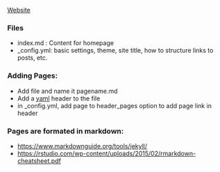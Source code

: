 [Website](https://biol203.github.io/BIOL203/)


### Files
* index.md : Content for homepage
* \_config.yml: basic settings, theme, site title, how to structure links to posts, etc.

### Adding Pages:
* Add file and name it pagename.md
* Add a [yaml](https://jekyllrb.com/docs/front-matter/) header to the file
* in \_config.yml, add page to header_pages option to add page link in header


### Pages are formated in markdown:
 * https://www.markdownguide.org/tools/jekyll/
 * https://rstudio.com/wp-content/uploads/2015/02/rmarkdown-cheatsheet.pdf
